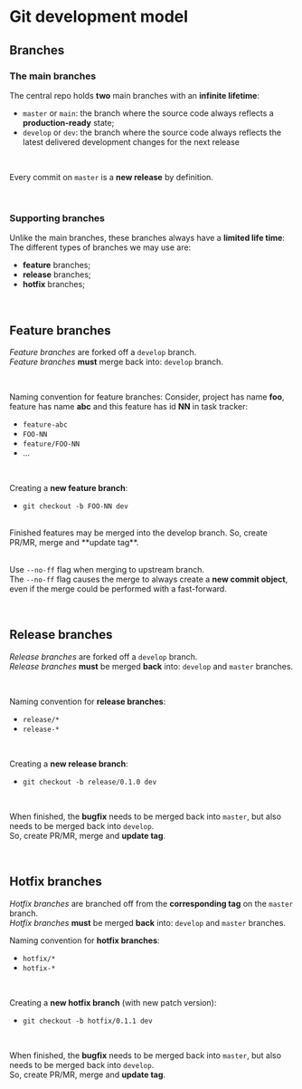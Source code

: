 # Git development model

## Branches
### The main branches
The central repo holds **two** main branches with an **infinite lifetime**:
- `master` or `main`: the branch where the source code always reflects a **production-ready** state;
- `develop` or `dev`: the branch where the source code always reflects the latest delivered development changes for the next release

<br>

Every commit on `master` is a **new release** by definition.<br>

<br>

### Supporting branches
Unlike the main branches, these branches always have a **limited life time**:
The different types of branches we may use are:
- **feature** branches;
- **release** branches;
- **hotfix** branches;

<br>

## Feature branches
*Feature branches* are forked off a `develop` branch.<br>
*Feature branches* **must** merge back into: `develop` branch.<br>

<br>

Naming convention for feature branches:
Consider, project has name **foo**, feature has name **abc** and this feature has id **NN** in task tracker:
- `feature-abc`
- `FOO-NN`
- `feature/FOO-NN`
- ...

<br>

Creating a **new feature branch**:
- `git checkout -b FOO-NN dev`

<br>
Finished features may be merged into the develop branch. So, create PR/MR, merge and **update tag**.<br>

<br>

Use `--no-ff` flag when merging to upstream branch.<br>
The `--no-ff` flag causes the merge to always create a **new commit object**, even if the merge could be performed with a fast-forward.<br>

<br>

## Release branches
*Release branches* are forked off a `develop` branch.<br>
*Release branches* **must** be merged **back** into: `develop` and `master` branches.<br>

<br>

Naming convention for **release branches**:
- `release/*`
- `release-*`

<br>

Creating a **new release branch**:
- `git checkout -b release/0.1.0 dev`

<br>

When finished, the **bugfix** needs to be merged back into `master`, but also needs to be merged back into `develop`.<br>
So, create PR/MR, merge and **update tag**.<br>

<br>

## Hotfix branches
*Hotfix branches* are branched off from the **corresponding tag** on the `master` branch.<br>
*Hotfix branches* **must** be merged **back** into: `develop` and `master` branches.<br>

Naming convention for **hotfix branches**:
- `hotfix/*`
- `hotfix-*`

<br>

Creating a **new hotfix branch** (with new patch version):
- `git checkout -b hotfix/0.1.1 dev`

<br>

When finished, the **bugfix** needs to be merged back into `master`, but also needs to be merged back into `develop`.<br>
So, create PR/MR, merge and **update tag**.<br>
